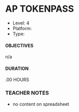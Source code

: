 # AP TOKENPASS
* Level: 4
* Platform: 
* Type: 

#### OBJECTIVES
n/a

#### DURATION
.00 HOURS

### TEACHER NOTES 

* no content on spreadsheet